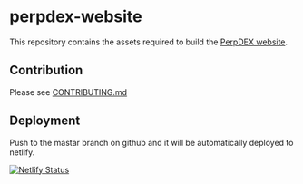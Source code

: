 # perpdex-website

This repository contains the assets required to build the [PerpDEX website](https://perpdex.com/).

## Contribution

Please see [CONTRIBUTING.md](CONTRIBUTING.md)

## Deployment

Push to the mastar branch on github and it will be automatically deployed to netlify.

[![Netlify Status](https://api.netlify.com/api/v1/badges/87592de1-2dda-4683-855b-cd7876cad133/deploy-status)](https://app.netlify.com/sites/fascinating-daffodil-abb5d2/deploys)

